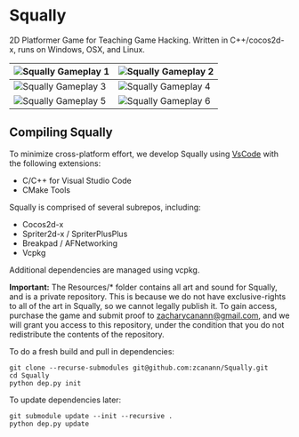 Squally
=========
2D Platformer Game for Teaching Game Hacking. Written in C++/cocos2d-x, runs on Windows, OSX, and Linux.

![Squally Gameplay 1](https://i.imgur.com/M2KMSZ9.png) | ![Squally Gameplay 2](https://i.imgur.com/U3bbo1v.png)
------------ | -------------
![Squally Gameplay 3](https://i.imgur.com/1hvYk3K.png) | ![Squally Gameplay 4](https://i.imgur.com/bOSKa7p.png)
![Squally Gameplay 5](https://i.imgur.com/0WpBLxS.png) | ![Squally Gameplay 6](https://i.imgur.com/iYUfJGq.png)


Compiling Squally
------------
To minimize cross-platform effort, we develop Squally using [VsCode](https://code.visualstudio.com/) with the following extensions:
- C/C++ for Visual Studio Code
- CMake Tools

Squally is comprised of several subrepos, including:
- Cocos2d-x
- Spriter2d-x / SpriterPlusPlus
- Breakpad / AFNetworking
- Vcpkg

Additional dependencies are managed using vcpkg.

**Important:** The Resources/* folder contains all art and sound for Squally, and is a private repository. This is because we do not have exclusive-rights to all of the art in Squally, so we cannot legally publish it. To gain access, purchase the game and submit proof to zacharycanann@gmail.com, and we will grant you access to this repository, under the condition that you do not redistribute the contents of the repository.

To do a fresh build and pull in dependencies:
```
git clone --recurse-submodules git@github.com:zcanann/Squally.git
cd Squally
python dep.py init
```


To update dependencies later:
```
git submodule update --init --recursive .
python dep.py update
```
